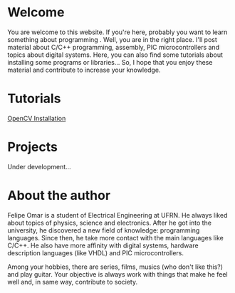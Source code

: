 # Welcome
You are welcome to this website. If you're here, probably you want to learn something about programming . Well, you are in the right place. I'll post material about C/C++ programming, assembly, PIC microcontrollers and topics about digital systems. Here, you can also find some tutorials about installing some programs or libraries... So, I hope that you enjoy these material and contribute to increase your knowledge. 

# Tutorials
[OpenCV Installation](tutorials/install_opencv.html)

# Projects
Under development...

# About the author
Felipe Omar is a student of Electrical Engineering at UFRN. He always liked about topics of physics, science and electronics. After he got into the university, he discovered a new field of knowledge: programming languages. Since then, he take more contact with the main languages like C/C++. He also have more affinity with digital systems, hardware description languages (like VHDL) and PIC microcontrollers.

Among your hobbies, there are series, films, musics (who don't like this?) and play guitar. Your objective is always work with things that make he feel well and, in same way, contribute to society.
